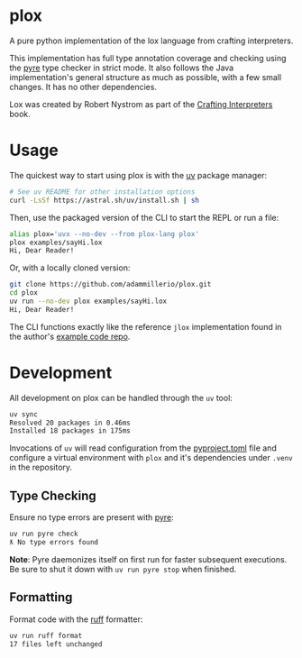 # plox

A pure python implementation of the lox language from crafting interpreters.

This implementation has full type annotation coverage and checking using the
[pyre](https://github.com/facebook/pyre-check) type checker in strict mode. It
also follows the Java implementation's general structure as much as possible, with
a few small changes. It has no other dependencies.

Lox was created by Robert Nystrom as part of the [Crafting Interpreters](https://craftinginterpreters.com/)
book.

# Usage

The quickest way to start using plox is with the [uv](https://github.com/astral-sh/uv)
package manager:

```bash
# See uv README for other installation options
curl -LsSf https://astral.sh/uv/install.sh | sh
```

Then, use the packaged version of the CLI to start the REPL or run a file:

```bash
alias plox='uvx --no-dev --from plox-lang plox'
plox examples/sayHi.lox
Hi, Dear Reader!
```

Or, with a locally cloned version:

```bash
git clone https://github.com/adammillerio/plox.git
cd plox
uv run --no-dev plox examples/sayHi.lox
Hi, Dear Reader!
```

The CLI functions exactly like the reference `jlox` implementation found in the
author's [example code repo](https://github.com/munificent/craftinginterpreters).

# Development

All development on plox can be handled through the `uv` tool:

```bash
uv sync
Resolved 20 packages in 0.46ms
Installed 18 packages in 175ms
```

Invocations of `uv` will read configuration from the [pyproject.toml](pyproject.toml)
file and configure a virtual environment with `plox` and it's dependencies under
`.venv` in the repository.

## Type Checking

Ensure no type errors are present with [pyre](https://github.com/facebook/pyre-check):

```bash
uv run pyre check
ƛ No type errors found
```

**Note**: Pyre daemonizes itself on first run for faster subsequent executions. Be
sure to shut it down with `uv run pyre stop` when finished.

## Formatting

Format code with the [ruff](https://github.com/astral-sh/ruff) formatter:

```bash
uv run ruff format
17 files left unchanged
```

